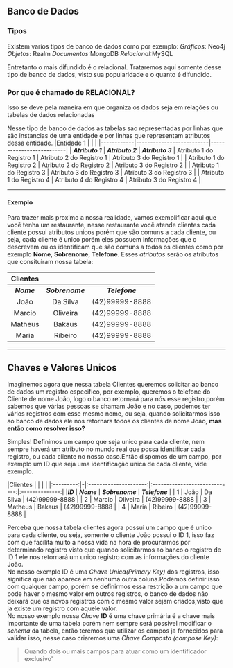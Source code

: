 ## Banco de Dados

### Tipos 
Existem varios tipos de banco de dados como por exemplo:
_Gráficos_: Neo4j
_Objetos_: Realm
_Documentos_:MongoDB
_Relacional_:MySQL

Entretanto o mais difundido é o relacional.
Trataremos aqui somente desse tipo de banco de dados, visto sua popularidade e o quanto é difundido.

### Por que é chamado de RELACIONAL?

Isso se deve pela maneira em que organiza os dados seja em relações ou tabelas de dados relacionadas

Nesse tipo de banco de dados as tabelas sao representadas por linhas que são instancias de uma entidade e por linhas que representam atributos dessa entidade.
|Entidade 1  |                           |                          |
|------------|--------------------------|--------------------------|
|  **_Atributo 1_**               | **_Atributo 2_**               | **_Atributo 3_** 
|  Atributo 1 do Registro 1 | Atributo 2 do Registro 1 | Atributo 3 do Registro 1 |
|  Atributo 1 do Registro 2 | Atributo 2 do Registro 2 | Atributo 3 do Registro 2 |
|  Atributo 1 do Registro 3 | Atributo 3 do Registro 3 | Atributo 3 do Registro 3 |
|  Atributo 1 do Registro 4 | Atributo 4 do Registro 4 | Atributo 3 do Registro 4 |
__________________________________________________________________________________

#### Exemplo
Para trazer mais proximo a nossa realidade, vamos exemplificar aqui que você tenha um restaurante, nesse restaurante você atende clientes cada cliente possui atributos unicos porém que são comuns a cada cliente, ou seja, cada cliente é unico porém eles possuem informações que o descrevem ou os identificam que são comuns a todos os clientes como por exemplo **Nome**, **Sobrenome**, **Telefone**. Esses _atributos_ serão os atributos que consituiram nossa tabela:

|Clientes                   |                               |                |         
|:-------------------------:|:-----------------------------:|:--------------:|
|  **_Nome_**               | **_Sobrenome_**               | **_Telefone_** |
|  João                     | Da Silva                      | (42)99999-8888 |
| Marcio                    | Oliveira                      | (42)99999-8888 |
|  Matheus                  | Bakaus                        | (42)99999-8888 |
| Maria                     | Ribeiro                       | (42)99999-8888 |
---


## Chaves e Valores Unicos 

Imaginemos agora que nessa tabela Clientes queremos solicitar ao banco de dados um registro especifico, por exemplo, queremos o telefone do Cliente de nome João, logo o banco retornará para nós esse registro,porém sabemos que várias pessoas se chamam João e no caso, podemos ter vários registros com esse mesmo nome, ou seja, quando solicitarmos isso ao banco de dados ele nos retornara todos os clientes de nome João, **mas então como resolver isso?**

Simples! Definimos um campo que seja unico para cada cliente, nem sempre haverá um atributo no mundo real que possa identificar cada registro, ou cada cliente no nosso caso.Então dispomos de um campo, por exemplo um ID que seja uma identificação unica de cada cliente, vide exemplo.

|Clientes |                           |                               |                |
|:---------:|-|:---------------------:|:-----------------------------:|:--------------:|
|**_ID_** |  **_Nome_**               | **_Sobrenome_**               | **_Telefone_** |
|   1     | João                      | Da Silva                      | (42)99999-8888 |
|   2     | Marcio                    | Oliveira                      | (42)99999-8888 |
|   3     | Matheus                   | Bakaus                        | (42)99999-8888 |
|   4     | Maria                     | Ribeiro                       | (42)99999-8888 |

Perceba que nossa tabela clientes agora possui um campo que é unico para cada cliente, ou seja, somente o cliente João possui o ID 1, isso faz com que facilita muito a nossa vida na hora de procurarmos por determinado registro visto que quando solicitarmos ao banco o registro de ID 1 ele nos retornará um unico registro com as informações do cliente João.<br>
No nosso exemplo ID é uma _Chave Unica(Primary Key)_ dos registros, isso significa que não aparece em nenhuma outra coluna.Podemos definir isso com qualquer campo, porém se definirmos essa restrição a um campo que pode haver o mesmo valor em outros registros, o banco de dados não deixará que os novos registros com o mesmo valor sejam criados,visto que ja existe um registro com aquele valor.<br>
No nosso exemplo nossa _Chave_ **ID** é uma chave primária é a chave mais importante de uma tabela porém nem sempre será possivel modificar o *schema* da tabela, então teremos que utilizar os campos ja fornecidos para validar isso, nesse caso criaremos uma _Chave Composta (compose Key)_: 
>Quando dois ou mais campos para atuar como um identificador exclusivo' 